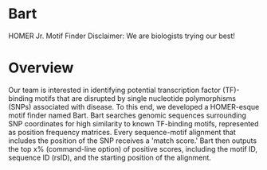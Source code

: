 # Bart
HOMER Jr. Motif Finder
Disclaimer: We are biologists trying our best!

# Overview
Our team is interested in identifying potential transcription factor (TF)-binding motifs that are disrupted by single nucleotide polymorphisms (SNPs) associated with disease. To this end, we developed a HOMER-esque motif finder named Bart. 
Bart searches genomic sequences surrounding SNP coordinates for high similarity to known TF-binding motifs, represented as position frequency matrices. Every sequence-motif alignment that includes the position of the SNP receives a 'match score.' Bart then outputs the top x% (command-line option) of positive scores, including the motif ID, sequence ID (rsID), and the starting position of the alignment.




